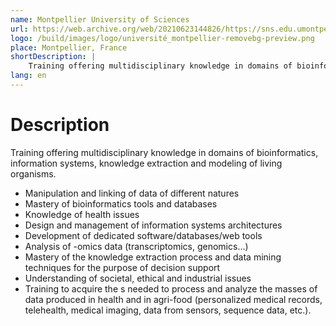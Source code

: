 ```yaml
---
name: Montpellier University of Sciences
url: https://web.archive.org/web/20210623144826/https://sns.edu.umontpellier.fr/fr/master-sciences-numerique-pour-la-sante-montpellier/bcd/
logo: /build/images/logo/université_montpellier-removebg-preview.png
place: Montpellier, France
shortDescription: |
    Training offering multidisciplinary knowledge in domains of bioinformatics, information systems, knowledge extraction and modeling of living organisms
lang: en
---
```


# Description

Training offering multidisciplinary knowledge in domains of bioinformatics, information systems, knowledge extraction and modeling of living organisms.
- Manipulation and linking of data of different natures
- Mastery of bioinformatics tools and databases
- Knowledge of health issues
- Design and management of information systems architectures
- Development of dedicated software/databases/web tools
- Analysis of -omics data (transcriptomics, genomics...)
- Mastery of the knowledge extraction process and data mining techniques for the purpose of decision support
- Understanding of societal, ethical and industrial issues
- Training to acquire the s needed to process and analyze the masses of data produced in health
  and in agri-food (personalized medical records, telehealth, medical imaging, data from sensors, sequence data, etc.).
